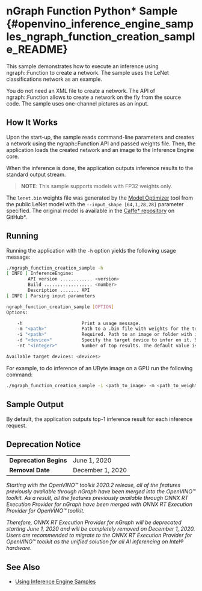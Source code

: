 # nGraph Function Python* Sample {#openvino_inference_engine_samples_ngraph_function_creation_sample_README}

This sample demonstrates how to execute an inference using ngraph::Function to create a network. The sample uses the LeNet classifications network as an example.

You do not need an XML file to create a network. The API of ngraph::Function allows to create a network on the fly from the source code. The sample uses one-channel pictures as an input.

## How It Works

Upon the start-up, the sample reads command-line parameters and creates a network using the ngraph::Function API and passed weights file.
Then, the application loads the created network and an image to the Inference Engine core.

When the inference is done, the application outputs inference results to the standard output stream.

> **NOTE**: This sample supports models with FP32 weights only.

The `lenet.bin` weights file was generated by the [Model Optimizer](../../../docs/MO_DG/Deep_Learning_Model_Optimizer_DevGuide.md) 
tool from the public LeNet model with the `--input_shape [64,1,28,28]` parameter specified. 
The original model is available in the [Caffe* repository](https://github.com/BVLC/caffe/tree/master/examples/mnist) on GitHub\*.

## Running

Running the application with the `-h` option yields the following usage message:
```sh
./ngraph_function_creation_sample -h
[ INFO ] InferenceEngine:
        API version ............ <version>
        Build .................. <number>
        Description ....... API
[ INFO ] Parsing input parameters

ngraph_function_creation_sample [OPTION]
Options:

    -h                      Print a usage message.
    -m "<path>"             Path to a .bin file with weights for the trained model
    -i "<path>"             Required. Path to an image or folder with images
    -d "<device>"           Specify the target device to infer on it. See the list of available devices below. The sample looks for a suitable plugin for the specified device. The default value is CPU.
    -nt "<integer>"         Number of top results. The default value is 10.

Available target devices: <devices>

```

For example, to do inference of an UByte image on a GPU run the following command:
```sh
./ngraph_function_creation_sample -i <path_to_image> -m <path_to_weights_file> -d GPU
```

## Sample Output

By default, the application outputs top-1 inference result for each inference request.

## Deprecation Notice

<table>
  <tr>
    <td><strong>Deprecation Begins</strong></td>
    <td>June 1, 2020</td>
  </tr>
  <tr>
    <td><strong>Removal Date</strong></td>
    <td>December 1, 2020</td>
  </tr>
</table> 

*Starting with the OpenVINO™ toolkit 2020.2 release, all of the features previously available through nGraph have been merged into the OpenVINO™ toolkit. As a result, all the features previously available through ONNX RT Execution Provider for nGraph have been merged with ONNX RT Execution Provider for OpenVINO™ toolkit.*

*Therefore, ONNX RT Execution Provider for nGraph will be deprecated starting June 1, 2020 and will be completely removed on December 1, 2020. Users are recommended to migrate to the ONNX RT Execution Provider for OpenVINO™ toolkit as the unified solution for all AI inferencing on Intel® hardware.*

## See Also

* [Using Inference Engine Samples](../../../docs/IE_DG/Samples_Overview.md)
